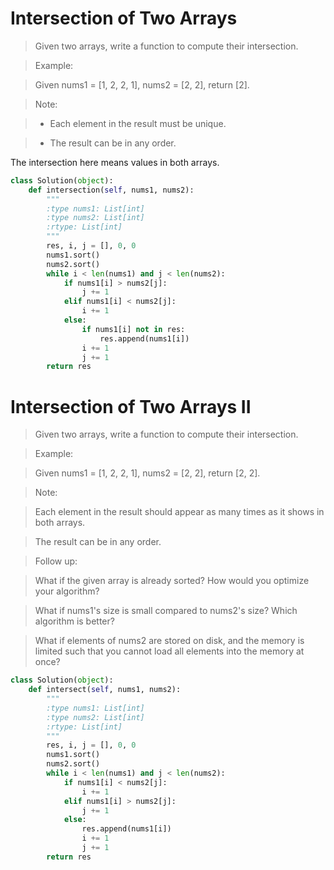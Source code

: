 # Intersection of Two Arrays

> Given two arrays, write a function to compute their intersection.

> Example:

> Given nums1 = [1, 2, 2, 1], nums2 = [2, 2], return [2].

> Note:

> * Each element in the result must be unique.

> * The result can be in any order.

The intersection here means values in both arrays.

```Python
class Solution(object):
    def intersection(self, nums1, nums2):
        """
        :type nums1: List[int]
        :type nums2: List[int]
        :rtype: List[int]
        """
        res, i, j = [], 0, 0
        nums1.sort()
        nums2.sort()
        while i < len(nums1) and j < len(nums2):
            if nums1[i] > nums2[j]:
                j += 1
            elif nums1[i] < nums2[j]:
                i += 1
            else:
                if nums1[i] not in res:
                    res.append(nums1[i])
                i += 1
                j += 1
        return res
```

# Intersection of Two Arrays II

> Given two arrays, write a function to compute their intersection.

> Example:

> Given nums1 = [1, 2, 2, 1], nums2 = [2, 2], return [2, 2].

> Note:

> Each element in the result should appear as many times as it shows in both arrays.

> The result can be in any order.

> Follow up:

> What if the given array is already sorted? How would you optimize your algorithm?

> What if nums1's size is small compared to nums2's size? Which algorithm is better?

> What if elements of nums2 are stored on disk, and the memory is limited such that you cannot load all elements into the memory at once?

```Python
class Solution(object):
    def intersect(self, nums1, nums2):
        """
        :type nums1: List[int]
        :type nums2: List[int]
        :rtype: List[int]
        """
        res, i, j = [], 0, 0
        nums1.sort()
        nums2.sort()
        while i < len(nums1) and j < len(nums2):
            if nums1[i] < nums2[j]:
                i += 1
            elif nums1[i] > nums2[j]:
                j += 1
            else:
                res.append(nums1[i])
                i += 1
                j += 1
        return res
```
